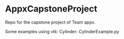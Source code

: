 # AppxCapstoneProject

Repo for the capstone project of Team appx.

Some examples using vtk:
Cylinder: CylinderExample.py
